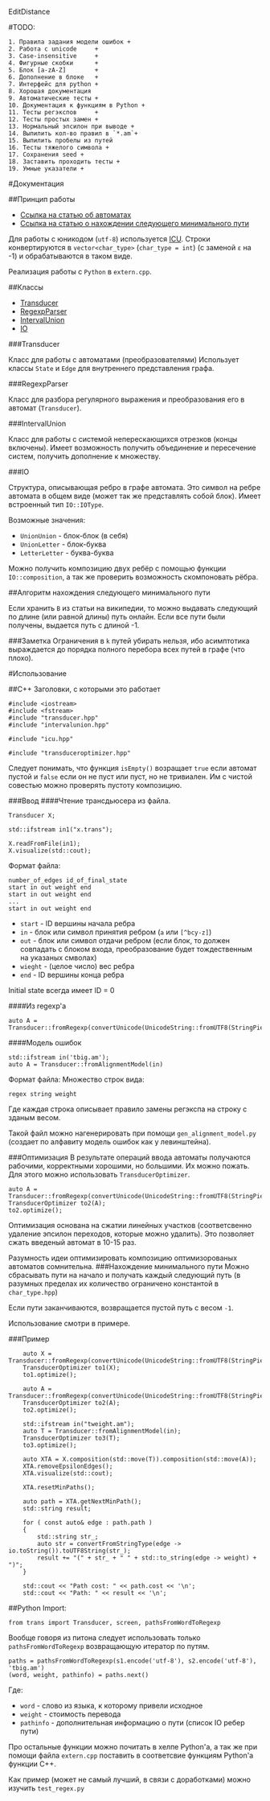 EditDistance

#TODO:

    1. Правила задания модели ошибок +
    2. Работа с unicode     +
    3. Case-insensitive     +
    4. Фигурные скобки      +
    5. Блок [a-zA-Z]        +
    6. Дополнение в блоке   +
    7. Интерфейс для python +
    8. Хорошая документация
    9. Автоматические тесты +
    10. Документация к функциям в Python +
	11. Тесты регэкспов     +
	12. Тесты простых замен +
	13. Нормальный эпсилон при выводе +
	14. Выпилить кол-во правил в `*.am`+
	15. Выпилить пробелы из путей
	16. Тесты тяжелого символа +
	17. Сохранения seed +
	18. Заставить проходить тесты +
	19. Умные указатели +

#Документация

##Принцип работы

* [Ссылка на статью об автоматах](http://arxiv.org/pdf/0904.4686.pdf)
* [Ссылка на статью о нахождении следующего минимального пути](http://en.wikipedia.org/wiki/K_shortest_path_routing)

Для работы с юникодом (`utf-8`) используется [ICU](http://site.icu-project.org/). Строки конвертируются в `vector<char_type>` (`char_type = int`) (с заменой `ε` на -1) и обрабатываются в таком виде.

Реализация работы с `Python` в `extern.cpp`.

##Классы

* [Transducer](#transducer)
* [RegexpParser](#regexpparser)
* [IntervalUnion](#intervalunion)
* [IO](#IO)

###Transducer

Класс для работы с автоматами (преобразователями)
Использует классы `State` и `Edge` для внутреннего представления графа.

###RegexpParser

Класс для разбора регулярного выражения и преобразования его в автомат (`Transducer`).

###IntervalUnion

Класс для работы с системой неперескающихся отрезков (концы включены). Имеет возможность получить
объединение и пересечение систем, получить дополнение к множеству.

###IO

Структура, описывающая ребро в графе автомата. Это символ на ребре автомата в общем виде (может так же представлять собой блок).
Имеет встроенный тип `IO::IOType`. 

Возможные значения:

* `UnionUnion` - блок-блок (в себя)
* `UnionLetter` - блок-буква
* `LetterLetter` - буква-буква

Можно получить композицию двух ребёр с помощью функции `IO::composition`, а так же проверить возможность скомпоновать рёбра.

##Алгоритм нахождения следующего минимального пути

Если хранить `B` из статьи на википедии, то можно выдавать следующий по длине (или равной длины) путь онлайн. Если все пути
были получены, выдается путь с длиной -1.

###Заметка
Ограничения в `k` путей убирать нельзя, ибо асимптотика выраждается до порядка полного перебора всех путей в графе (что плохо).

#Использование

##C++
Заголовки, с которыми это работает

```
#include <iostream>
#include <fstream>
#include "transducer.hpp"
#include "intervalunion.hpp"

#include "icu.hpp"

#include "transduceroptimizer.hpp"
```

Следует понимать, что функция `isEmpty()` возращает `true` если автомат пустой и `false` если он не пуст или пуст, но не тривиален. Им с чистой совестью можно проверять пустоту композицию.

###Ввод
####Чтение трансдьюсера из файла.

```
Transducer X;

std::ifstream in1("x.trans");

X.readFromFile(in1);
X.visualize(std::cout);
```

Формат файла:
```
number_of_edges id_of_final_state
start in out weight end
start in out weight end
...
start in out weight end
```
 * `start` - ID вершины начала ребра
 * `in` - блок или символ принятия ребром (`a` или `[^bcy-z]`)
 * `out` - блок или символ отдачи ребром (если блок, то должен совпадать с блоком входа, преобразование будет тождественным на указаных смволах)
 * `wieght` - (целое число) вес ребра
 * `end` - ID вершины конца ребра

 Initial state всегда имеет ID = 0

####Из regexp'а
```
auto A = Transducer::fromRegexp(convertUnicode(UnicodeString::fromUTF8(StringPiece("aaatbbbaaababbabb"))));
```

####Модель ошибок
```
std::ifstream in('tbig.am');
auto A = Transducer::fromAlignmentModel(in)
```

Формат файла:
Множество строк вида: 
```
regex string weight
```

Где каждая строка описывает правило замены регэкспа на строку с зданым весом.

Такой файл можно нагенерировать при помощи `gen_alignment_model.py` (создает по алфавиту модель ошибок как у левинштейна).

###Оптимизация
В результате операций ввода автоматы получаются рабочими, корректными  хорошими, но большими. Их можно пожать. Для этого можно использовать `TransducerOptimizer`.

```
auto A = Transducer::fromRegexp(convertUnicode(UnicodeString::fromUTF8(StringPiece("aaatbbbaaababbabb"))));
TransducerOptimizer to2(A);
to2.optimize();
```

Оптимизация основана на сжатии линейных участков (соответсвенно удаление эпсилон переходов, которые можно удалить). Это позволяет сжать введеный автомат в 10-15 раз.

Разумность идеи оптимизировать композицию оптимизорованых автоматов сомнительна.
###Нахождение минимального пути
Можно сбрасывать пути на начало и получать каждый следующий путь (в разумных пределах их количество ограничено константой в `char_type.hpp`)

Если пути заканчиваются, возвращается пустой путь с весом `-1`.

Использование смотри в примере.

###Пример
```
    auto X = Transducer::fromRegexp(convertUnicode(UnicodeString::fromUTF8(StringPiece("abababababtaaaba"))));
    TransducerOptimizer to1(X);
    to1.optimize();
    
    auto A = Transducer::fromRegexp(convertUnicode(UnicodeString::fromUTF8(StringPiece("aaatbbbaaababbabb"))));
    TransducerOptimizer to2(A);
    to2.optimize();

    std::ifstream in("tweight.am");
    auto T = Transducer::fromAlignmentModel(in);
    TransducerOptimizer to3(T);
    to3.optimize();

    auto XTA = X.composition(std::move(T)).composition(std::move(A));
    XTA.removeEpsilonEdges();
    XTA.visualize(std::cout);

    XTA.resetMinPaths();

    auto path = XTA.getNextMinPath();
    std::string result;

    for ( const auto& edge : path.path )
    {
        std::string str_;
        auto str = convertFromStringType(edge -> io.toString()).toUTF8String(str_);
        result += "(" + str_ + " " + std::to_string(edge -> weight) + ")";
    }

    std::cout << "Path cost: " << path.cost << '\n';
    std::cout << "Path: " << result << '\n';
```

##Python
Import:
```
from trans import Transducer, screen, pathsFromWordToRegexp
```

Вообще говоря из питона следует использовать только `pathsFromWordToRegexp` возвращающую итератор по путям.

```
paths = pathsFromWordToRegexp(s1.encode('utf-8'), s2.encode('utf-8'), 'tbig.am')
(word, weight, pathinfo) = paths.next()
```

Где:
 * `word` - слово из языка, к которому привели исходное
 * `weight` - стоимость перевода
 * `pathinfo` - дополнительная информацию о пути (список IO ребер пути) 

 Про остальные функции можно почитать в хелпе Python'a, а так же при помощи файла `extern.cpp` поставить в соответсвие функциям Python'a функции C++.

 Как пример (может не самый лучший, в связи с доработками) можно изучить `test_regex.py`
